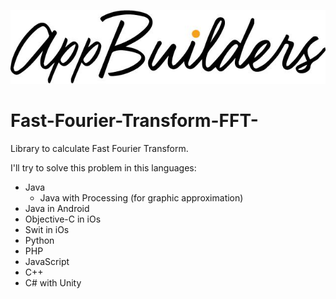<p align="center">
	<!---
			![alt tag](https://github.com/nalancer08/Arduino-Interface-Builder/blob/master/logo.jpeg)
-->
  <img src="https://github.com/nalancer08/Arduino-Interface-Builder/blob/master/logo.jpeg">
</p>

# Fast-Fourier-Transform-FFT-
Library to calculate Fast Fourier Transform.

I'll try to solve this problem in this languages:

- Java
  - Java with Processing (for graphic approximation)
- Java in Android
- Objective-C in iOs
- Swit in iOs
- Python
- PHP
- JavaScript
- C++
- C# with Unity
